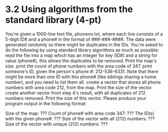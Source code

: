 # 3.2 Using algorithms from the standard library (4-pt)
You're given a 1000-line text file, phoneno.txt, where each line consists of a 5-digit ID# and a phone# in the format of ###-###-####. The data were generated randomly so there might be duplicates in the IDs. You're asked to do the following by using standard library algorithms as much as possible:
read the file into a map which has an integer for key (ID#) and a string for value (phone#), this allows the duplicates to be removed. Print the map's size.
print the count of phone numbers with the area code of 347.
print someone's ID, given the person's phone #: 212-536-6331. Note that there might be more than one ID with this phone# (like siblings sharing a home number), and you need to list them all.
create a vector that stores all phone numbers with area code 212, from the map. Print the size of the vector.
create another vector from step 4's result, with all duplicates of 212 numbers removed. Print the size of this vector.
Please produce your program output in the following format:

Size of the map: ???
Count of phone# with area code 347: ???
The ID(s) with the given phone#: ???
Size of the vector with all (212) numbers: ???
Size of the vector with unique (212) numbers: ???